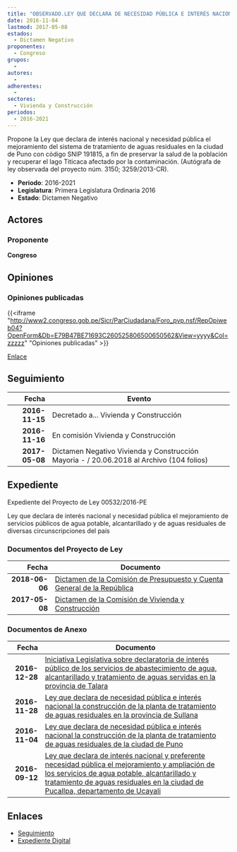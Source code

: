 ```yaml
---
title: "OBSERVADO.LEY QUE DECLARA DE NECESIDAD PÚBLICA E INTERÉS NACIONAL LA CONSTRUCCIÓN DE LA PLANTA DE TRATAMIENTO DE AGUAS RESIDUALES DE LA CIUDAD DE PUNO"
date: 2016-11-04
lastmod: 2017-05-08
estados: 
  - Dictamen Negativo
proponentes: 
  - Congreso
grupos: 
  - 
autores: 
  - 
adherentes: 
  - 
sectores: 
  - Vivienda y Construcción
periodos: 
  - 2016-2021
---
```


Propone la Ley que declara de interés nacional y necesidad pública el mejoramiento del sistema de tratamiento de aguas residuales en la ciudad de Puno con código SNIP 191815, a fin de preservar la salud de la población y recuperar el lago Titicaca afectado por la contaminación. (Autógrafa de ley observada del proyecto núm. 3150; 3259/2013-CR).

- **Periodo**: 2016-2021
- **Legislatura**: Primera Legislatura Ordinaria 2016
- **Estado**: Dictamen Negativo

## Actores

### Proponente

**Congreso**


## Opiniones

### Opiniones publicadas

{{<iframe "http://www2.congreso.gob.pe/Sicr/ParCiudadana/Foro_pvp.nsf/RepOpiweb04?OpenForm&Db=E79B47BE71693C260525806500650562&View=yyyy&Col=zzzzz" "Opiniones publicadas" >}}

[Enlace](http://www2.congreso.gob.pe/Sicr/ParCiudadana/Foro_pvp.nsf/RepOpiweb04?OpenForm&Db=E79B47BE71693C260525806500650562&View=yyyy&Col=zzzzz)

## Seguimiento

| Fecha | Evento |
|------:|--------|
| **2016-11-15** | Decretado a... Vivienda y Construcción|
| **2016-11-16** | En comisión Vivienda y Construcción|
| **2017-05-08** | Dictamen Negativo Vivienda y Construcción Mayoria - / 20.06.2018 al Archivo (104 folios)|


## Expediente

Expediente del Proyecto de Ley 00532/2016-PE

Ley que declara de interés nacional y necesidad pública el mejoramiento de servicios públicos de agua potable, alcantarillado y de aguas residuales de diversas circunscripciones del país


### Documentos del Proyecto de Ley

| Fecha | Documento |
|------:|--------|
| **2018-06-06** | [Dictamen de la Comisión de Presupuesto y Cuenta General de la República](http://www.leyes.congreso.gob.pe/Documentos/2016_2021/Dictamenes/Proyectos_de_Ley/00837DC17MAY20180606.pdf) |
| **2017-05-08** | [Dictamen de la Comisión de Vivienda y Construcción](http://www.leyes.congreso.gob.pe/Documentos/2016_2021/Dictamenes/Proyectos_de_Ley/00240DC24MAY20170508.pdf) |

### Documentos de Anexo

| Fecha | Documento |
|------:|--------|
| **2016-12-28** | [Iniciativa Legislativa sobre declaratoria de interés público de los servicios de abastecimiento de agua, alcantarillado y tratamiento de aguas servidas en la provincia de Talara](http://www.leyes.congreso.gob.pe/Documentos/2016_2021/Proyectos_de_Ley_y_de_Resoluciones_Legislativas/PL0083720161228..pdf) |
| **2016-11-28** | [Ley que declara de necesidad pública e interés nacional la construcción de la planta de tratamiento de aguas residuales en la provincia de Sullana](http://www.leyes.congreso.gob.pe/Documentos/2016_2021/Proyectos_de_Ley_y_de_Resoluciones_Legislativas/PL0070520161128..pdf) |
| **2016-11-04** | [Ley que declara de necesidad pública e interés nacional la construcción de la planta de tratamiento de aguas residuales de la ciudad de Puno](http://www.leyes.congreso.gob.pe/Documentos/2016_2021/Proyectos_de_Ley_y_de_Resoluciones_Legislativas/PL0053220161104.pdf) |
| **2016-09-12** | [Ley que declara de interés nacional y preferente necesidad pública el mejoramiento y ampliación de los servicios de agua potable, alcantarillado y tratamiento de aguas residuales en la ciudad de Pucallpa, departamento de Ucayali](http://www.leyes.congreso.gob.pe/Documentos/2016_2021/Proyectos_de_Ley_y_de_Resoluciones_Legislativas/PL0024020160912.pdf) |

## Enlaces 

- [Seguimiento](http://www2.congreso.gob.pehttp://www2.congreso.gob.pe/Sicr/TraDocEstProc/CLProLey2016.nsf/f7fff46988ca05b1052578e100829cc7/7dcace08ebaf6d4f052580640051e23a?OpenDocument)
- [Expediente Digital](http://www2.congreso.gob.pehttp://www2.congreso.gob.pe/Sicr/TraDocEstProc/CLProLey2016.nsf/f7fff46988ca05b1052578e100829cc7/7dcace08ebaf6d4f052580640051e23a?OpenDocument&Click=05257FB7005EB655.eb71d0cf91d8294e05256cdf006b5706/$Body/0.1C6C)
